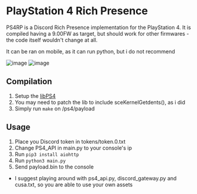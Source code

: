 # PlayStation 4 Rich Presence

PS4RP is a Discord Rich Presence implementation for the PlayStation 4. It is compiled having a 9.00FW as target, but should work for other firmwares - the code itself wouldn't change at all. 

It can be ran on mobile, as it can run python, but i do not recommend

![image](https://user-images.githubusercontent.com/8273763/154806780-0f65c39d-22e2-444c-af40-426d08d9b231.png)
![image](https://user-images.githubusercontent.com/8273763/154806791-b0e70044-faf5-4c98-8962-ece7d06c0501.png)


## Compilation

1. Setup the [libPS4](https://github.com/Scene-Collective/ps4-payload-sdk)
2. You may need to patch the lib to include sceKernelGetdents(), as i did
3. Simply run `make` on /ps4/payload

## Usage

1. Place you Discord token in tokens/token.0.txt
2. Change PS4_API in main.py to your console's ip
3. Run `pip3 install aiohttp`
4. Run `python3 main.py`
5. Send payload.bin to the console

* I suggest playing around with ps4_api.py, discord_gateway.py and cusa.txt, so you are able to use your own assets
